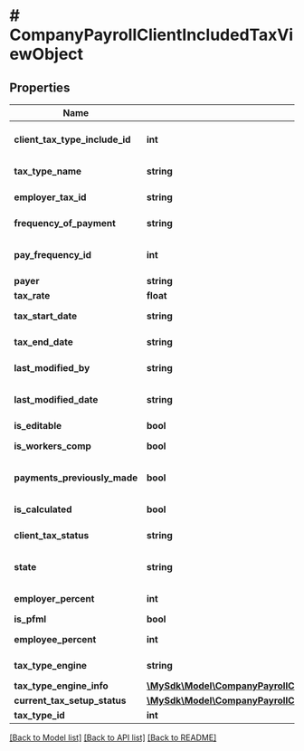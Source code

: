 # # CompanyPayrollClientIncludedTaxViewObject

## Properties

Name | Type | Description | Notes
------------ | ------------- | ------------- | -------------
**client_tax_type_include_id** | **int** | Client Tax Type Include ID | [optional]
**tax_type_name** | **string** | Tax Type Name | [optional]
**employer_tax_id** | **string** | Employer Tax ID | [optional]
**frequency_of_payment** | **string** | Frequency Of Payment | [optional]
**pay_frequency_id** | **int** | Pay Frequency ID | [optional]
**payer** | **string** | Payer | [optional]
**tax_rate** | **float** | Tax Rate | [optional]
**tax_start_date** | **string** | Tax Start Date | [optional]
**tax_end_date** | **string** | Tax End Date | [optional]
**last_modified_by** | **string** | Last Modified By | [optional]
**last_modified_date** | **string** | Last Modified Date | [optional]
**is_editable** | **bool** | Is Editable | [optional]
**is_workers_comp** | **bool** | Is Workers Comp | [optional]
**payments_previously_made** | **bool** | Payments Previously Made | [optional]
**is_calculated** | **bool** | Is Calculated | [optional]
**client_tax_status** | **string** | Client Tax Status | [optional]
**state** | **string** | State two letter abbreviation | [optional]
**employer_percent** | **int** | Employer Percent | [optional]
**is_pfml** | **bool** | Is Pfml | [optional]
**employee_percent** | **int** | Employee Percent | [optional]
**tax_type_engine** | **string** | Tax Type Engine | [optional]
**tax_type_engine_info** | [**\MySdk\Model\CompanyPayrollClientIncludedTaxViewObjectTaxTypeEngineInfo**](CompanyPayrollClientIncludedTaxViewObjectTaxTypeEngineInfo.md) |  | [optional]
**current_tax_setup_status** | [**\MySdk\Model\CompanyPayrollClientIncludedTaxViewObjectCurrentTaxSetupStatus**](CompanyPayrollClientIncludedTaxViewObjectCurrentTaxSetupStatus.md) |  | [optional]
**tax_type_id** | **int** | Tax Type ID | [optional]

[[Back to Model list]](../../README.md#models) [[Back to API list]](../../README.md#endpoints) [[Back to README]](../../README.md)
